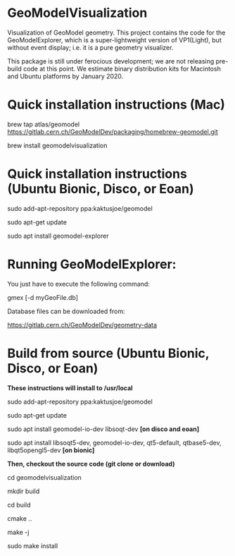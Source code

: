 # GeoModelVisualization

Visualization of GeoModel geometry.  This project contains the code for the GeoModelExplorer, which is a super-lightweight version of VP1(Light), but without event display; i.e. it is a pure geometry visualizer.  

This package is still under ferocious development; we are not releasing pre-build code at this point.  We estimate binary distribution kits for Macintosh and Ubuntu platforms by January 2020. 

# Quick installation instructions (Mac)

brew tap atlas/geomodel https://gitlab.cern.ch/GeoModelDev/packaging/homebrew-geomodel.git

brew install geomodelvisualization 

# Quick installation instructions (Ubuntu Bionic, Disco, or Eoan)

sudo add-apt-repository ppa:kaktusjoe/geomodel

sudo apt-get update

sudo apt install geomodel-explorer

# Running GeoModelExplorer:

You just have to execute the following command:

gmex [-d myGeoFile.db]

Database files can be downloaded from:

https://gitlab.cern.ch/GeoModelDev/geometry-data

# Build from source (Ubuntu Bionic, Disco, or Eoan)


**These instructions will install to /usr/local**

sudo add-apt-repository ppa:kaktusjoe/geomodel

sudo apt-get update

sudo apt install geomodel-io-dev libsoqt-dev **[on disco and eoan]**

sudo apt install libsoqt5-dev, geomodel-io-dev, qt5-default, qtbase5-dev, libqt5opengl5-dev **[on bionic]**

**Then, checkout the source code (git clone or download)**

cd geomodelvisualization

mkdir build

cd build 

cmake ..

make -j

sudo make install




